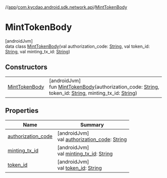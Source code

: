 //[app](../../../index.md)/[com.kycdao.android.sdk.network.api](../index.md)/[MintTokenBody](index.md)

# MintTokenBody

[androidJvm]\
data class [MintTokenBody](index.md)(val authorization_code: [String](https://kotlinlang.org/api/latest/jvm/stdlib/kotlin/-string/index.html), val token_id: [String](https://kotlinlang.org/api/latest/jvm/stdlib/kotlin/-string/index.html), val minting_tx_id: [String](https://kotlinlang.org/api/latest/jvm/stdlib/kotlin/-string/index.html))

## Constructors

| | |
|---|---|
| [MintTokenBody](-mint-token-body.md) | [androidJvm]<br>fun [MintTokenBody](-mint-token-body.md)(authorization_code: [String](https://kotlinlang.org/api/latest/jvm/stdlib/kotlin/-string/index.html), token_id: [String](https://kotlinlang.org/api/latest/jvm/stdlib/kotlin/-string/index.html), minting_tx_id: [String](https://kotlinlang.org/api/latest/jvm/stdlib/kotlin/-string/index.html)) |

## Properties

| Name | Summary |
|---|---|
| [authorization_code](authorization_code.md) | [androidJvm]<br>val [authorization_code](authorization_code.md): [String](https://kotlinlang.org/api/latest/jvm/stdlib/kotlin/-string/index.html) |
| [minting_tx_id](minting_tx_id.md) | [androidJvm]<br>val [minting_tx_id](minting_tx_id.md): [String](https://kotlinlang.org/api/latest/jvm/stdlib/kotlin/-string/index.html) |
| [token_id](token_id.md) | [androidJvm]<br>val [token_id](token_id.md): [String](https://kotlinlang.org/api/latest/jvm/stdlib/kotlin/-string/index.html) |
